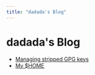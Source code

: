 ```yaml
---
title: "dadada's Blog"
---
```

# dadada's Blog

- [Managing stripped GPG keys](gpg/)
- [My $HOME](home-layout/)
